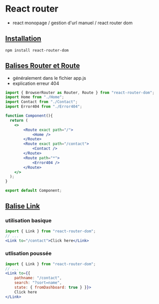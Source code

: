 # React router

* react monopage / gestion d'url manuel / react router dom

## [Installation](https://www.npmjs.com/package/react-router-dom)
```batch
npm install react-router-dom
```

## [Balises Router et Route](https://reactrouter.com/web/example/basic)
* généralement dans le fichier app.js
* explication erreur 404

```jsx
import { BrowserRouter as Router, Route } from "react-router-dom";
import Home from "./Home";
import Contact from "./Contact";
import Error404 from "./Error404";

function Component(){
  return (
    <>
        <Route exact path="/">
            <Home />
        </Route>
        <Route exact path="/contact">
            <Contact />
        </Route>
        <Route path="*">
            <Error404 />
        </Route>
    </>
  );
}

export default Component;
```

## [Balise Link](https://reactrouter.com/web/api/Link)

### utilisation basique
```jsx
import { Link } from "react-router-dom";
// ...
<Link to="/contact">Click here</Link>
```

### utlisation poussée
```jsx
import { Link } from "react-router-dom";
// ...
<Link to={{ 
    pathname: "/contact", 
    search: "?sort=name", 
    state: { fromDashboard: true } }}>
    Click here
</Link>
```